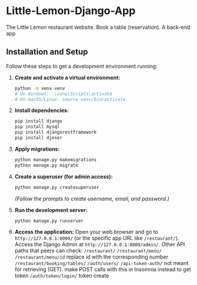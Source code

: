 # Little-Lemon-Django-App
The Little Lemon restaurant website. Book a table (reservation). A back-end app

## Installation and Setup

Follow these steps to get a development environment running:

1.  **Create and activate a virtual environment:**
    ```bash
    python -m venv venv
    # On Windows: .\venv\Scripts\activate
    # On macOS/Linux: source venv/bin/activate
    ```

2.  **Install dependencies:**
    ```bash
    pip install django
    pip install mysql
    pip install djangorestframework
    pip install djoser
    ```

3.  **Apply migrations:**
    ```bash
    python manage.py makemigrations
    python manage.py migrate
    ```

4.  **Create a superuser (for admin access):**
    ```bash
    python manage.py createsuperuser
    ```
    *(Follow the prompts to create username, email, and password.)*

5.  **Run the development server:**
    ```bash
    python manage.py runserver
    ```

6.  **Access the application:**
    Open your web browser and go to `http://127.0.0.1:8000/` (or the specific app URL like `/restaurant/`).
    Access the Django Admin at `http://127.0.0.1:8000/admin/`.
    Other API paths that peers can check:
    `/restaurant/`
    `/restaurant/menu/`
    `/restaurant/menu/id` replace id with the corresponding number
    `/restaurant/booking/tables/`
    `/auth/users/`
    `/api-token-auth/` not meant for retrieving (GET). make POST calls with this in Insomnia instead to get token
    `/auth/token/login/` token create
